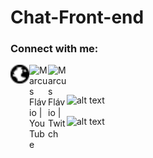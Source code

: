 # Chat-Front-end

### Connect with me:
[<img align="left" alt="jarvis.com" width="30px" src="https://raw.githubusercontent.com/iconic/open-iconic/master/svg/globe.svg" />][website]
[<img align="left" alt="Marcus Flávio | YouTube" width="30px" src="https://cdn.jsdelivr.net/npm/simple-icons@v3/icons/youtube.svg" />][youtube]
[<img align="left" alt="Marcus Flávio | Twitch" width="30px" src="https://cdn.discordapp.com/attachments/854760271424126987/910300571624415232/iconmonstr-twitch-1-removebg-preview.png" />][twitch]
<br />
<br />

![alt text](https://cdn.discordapp.com/attachments/844341318469287956/927565137802592266/unknown.png)
<br />
<br />
![alt text](https://cdn.discordapp.com/attachments/844341318469287956/927565226742784030/unknown.png)


[website]: https://www.google.com
[twitch]: https://www.twitch.tv/marcus_flavio
[youtube]: https://www.youtube.com/channel/UCfZDbrO7EAp0kjhX9MugGaA
